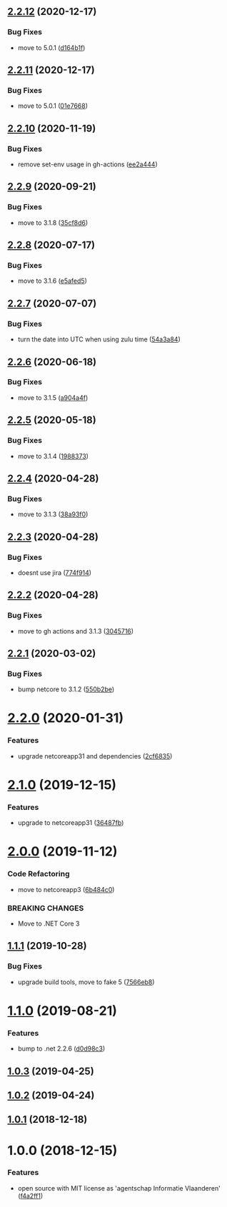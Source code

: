 ## [2.2.12](https://github.com/informatievlaanderen/timestamp-jsonconverter/compare/v2.2.11...v2.2.12) (2020-12-17)


### Bug Fixes

* move to 5.0.1 ([d164b1f](https://github.com/informatievlaanderen/timestamp-jsonconverter/commit/d164b1f8945e0bd38b6cf2072048dadcd4b74fb6))

## [2.2.11](https://github.com/informatievlaanderen/timestamp-jsonconverter/compare/v2.2.10...v2.2.11) (2020-12-17)


### Bug Fixes

* move to 5.0.1 ([01e7668](https://github.com/informatievlaanderen/timestamp-jsonconverter/commit/01e76681d1556019c2d2afa975cfece6bd3a4be3))

## [2.2.10](https://github.com/informatievlaanderen/timestamp-jsonconverter/compare/v2.2.9...v2.2.10) (2020-11-19)


### Bug Fixes

* remove set-env usage in gh-actions ([ee2a444](https://github.com/informatievlaanderen/timestamp-jsonconverter/commit/ee2a4443c83a1a91b21d77f172ef9eaa877fc569))

## [2.2.9](https://github.com/informatievlaanderen/timestamp-jsonconverter/compare/v2.2.8...v2.2.9) (2020-09-21)


### Bug Fixes

* move to 3.1.8 ([35cf8d6](https://github.com/informatievlaanderen/timestamp-jsonconverter/commit/35cf8d6ec4d4d9fd6dd2bf81c97ae7f780f9c54a))

## [2.2.8](https://github.com/informatievlaanderen/timestamp-jsonconverter/compare/v2.2.7...v2.2.8) (2020-07-17)


### Bug Fixes

* move to 3.1.6 ([e5afed5](https://github.com/informatievlaanderen/timestamp-jsonconverter/commit/e5afed55a5599681d7e3a02304e79c11349790d9))

## [2.2.7](https://github.com/informatievlaanderen/timestamp-jsonconverter/compare/v2.2.6...v2.2.7) (2020-07-07)


### Bug Fixes

* turn the date into UTC when using zulu time ([54a3a84](https://github.com/informatievlaanderen/timestamp-jsonconverter/commit/54a3a84409c82b85f10911ba53403fddcf1f5d72))

## [2.2.6](https://github.com/informatievlaanderen/timestamp-jsonconverter/compare/v2.2.5...v2.2.6) (2020-06-18)


### Bug Fixes

* move to 3.1.5 ([a904a4f](https://github.com/informatievlaanderen/timestamp-jsonconverter/commit/a904a4f83882f743589b8a86d480f41c346772dc))

## [2.2.5](https://github.com/informatievlaanderen/timestamp-jsonconverter/compare/v2.2.4...v2.2.5) (2020-05-18)


### Bug Fixes

* move to 3.1.4 ([1988373](https://github.com/informatievlaanderen/timestamp-jsonconverter/commit/19883736ba669d8ab05ee47a86dae4dedcecc31d))

## [2.2.4](https://github.com/informatievlaanderen/timestamp-jsonconverter/compare/v2.2.3...v2.2.4) (2020-04-28)


### Bug Fixes

* move to 3.1.3 ([38a93f0](https://github.com/informatievlaanderen/timestamp-jsonconverter/commit/38a93f0b1511f647a5fe69f23f471273a6f17143))

## [2.2.3](https://github.com/informatievlaanderen/timestamp-jsonconverter/compare/v2.2.2...v2.2.3) (2020-04-28)


### Bug Fixes

* doesnt use jira ([774f914](https://github.com/informatievlaanderen/timestamp-jsonconverter/commit/774f914e520cc34f17610cbd6fb3fd60c0ee8e2e))

## [2.2.2](https://github.com/informatievlaanderen/timestamp-jsonconverter/compare/v2.2.1...v2.2.2) (2020-04-28)


### Bug Fixes

* move to gh actions and 3.1.3 ([3045716](https://github.com/informatievlaanderen/timestamp-jsonconverter/commit/3045716edfe355952414caf47b61f0ff1cbbbc0b))

## [2.2.1](https://github.com/informatievlaanderen/timestamp-jsonconverter/compare/v2.2.0...v2.2.1) (2020-03-02)


### Bug Fixes

* bump netcore to 3.1.2 ([550b2be](https://github.com/informatievlaanderen/timestamp-jsonconverter/commit/550b2be2fd1a6e5106c42f9a7bb6b429b46a0740))

# [2.2.0](https://github.com/informatievlaanderen/timestamp-jsonconverter/compare/v2.1.0...v2.2.0) (2020-01-31)


### Features

* upgrade netcoreapp31 and dependencies ([2cf6835](https://github.com/informatievlaanderen/timestamp-jsonconverter/commit/2cf683547fc608efda09d2610f64f9a26c5bfe6b))

# [2.1.0](https://github.com/informatievlaanderen/timestamp-jsonconverter/compare/v2.0.0...v2.1.0) (2019-12-15)


### Features

* upgrade to netcoreapp31 ([36487fb](https://github.com/informatievlaanderen/timestamp-jsonconverter/commit/36487fba014e6a9cbb095635e91970bb094d2ca2))

# [2.0.0](https://github.com/informatievlaanderen/timestamp-jsonconverter/compare/v1.1.1...v2.0.0) (2019-11-12)


### Code Refactoring

* move to netcoreapp3 ([6b484c0](https://github.com/informatievlaanderen/timestamp-jsonconverter/commit/6b484c0))


### BREAKING CHANGES

* Move to .NET Core 3

## [1.1.1](https://github.com/informatievlaanderen/timestamp-jsonconverter/compare/v1.1.0...v1.1.1) (2019-10-28)


### Bug Fixes

* upgrade build tools, move to fake 5 ([7566eb8](https://github.com/informatievlaanderen/timestamp-jsonconverter/commit/7566eb8))

# [1.1.0](https://github.com/informatievlaanderen/timestamp-jsonconverter/compare/v1.0.3...v1.1.0) (2019-08-21)


### Features

* bump to .net 2.2.6 ([d0d98c3](https://github.com/informatievlaanderen/timestamp-jsonconverter/commit/d0d98c3))

## [1.0.3](https://github.com/informatievlaanderen/timestamp-jsonconverter/compare/v1.0.2...v1.0.3) (2019-04-25)

## [1.0.2](https://github.com/informatievlaanderen/timestamp-jsonconverter/compare/v1.0.1...v1.0.2) (2019-04-24)

## [1.0.1](https://github.com/informatievlaanderen/timestamp-jsonconverter/compare/v1.0.0...v1.0.1) (2018-12-18)

# 1.0.0 (2018-12-15)


### Features

* open source with MIT license as 'agentschap Informatie Vlaanderen' ([f4a2ff1](https://github.com/informatievlaanderen/timestamp-jsonconverter/commit/f4a2ff1))
